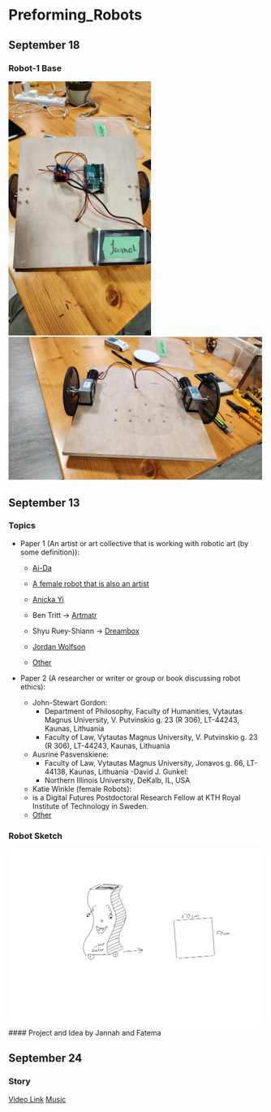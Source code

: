 # Preforming_Robots

## September 18
### Robot-1 Base
<img src="https://github.com/fnassar/Preforming_Robots/blob/main/robot_1/base1.jpg" alt="base1" height="500"/> <img src="https://github.com/fnassar/Preforming_Robots/blob/main/robot_1/base2.jpg" alt="base2"  width="500"/>

## September 13
### Topics
- Paper 1 (An artist or art collective that is working with robotic art (by some definition)):
  -  [Ai-Da](https://news.artnet.com/art-world/ai-da-design-museum-london-baz-luhrmann-saw-this-made-this-2301275) 
    -  [A female robot that is also an artist](https://www.dailyartmagazine.com/ai-da-the-ai-powered-robot-artist/)
  - [Anicka Yi](https://news.artnet.com/art-world/anicka-yi-turbine-hall-commission-2019839)
  -  Ben Tritt -> [Artmatr](https://news.artnet.com/art-world/artmatr-robotics-painting-2283596)
  - Shyu Ruey-Shiann -> [Dreambox](https://theculturetrip.com/asia/china/articles/8-robotics-artists-from-china-hong-kong-and-taiwan)
  - [Jordan Wolfson](https://www.davidzwirner.com/artists/jordan-wolfson)
  
  - [Other](https://ozobot.com/23-artists-use-technology-canvas-2/)

- Paper 2 (A researcher or writer or group or book discussing robot ethics):
  - John-Stewart Gordon:
    - Department of Philosophy, Faculty of Humanities, Vytautas Magnus University, V. Putvinskio g. 23 (R 306), LT-44243, Kaunas, Lithuania
    - Faculty of Law, Vytautas Magnus University, V. Putvinskio g. 23 (R 306), LT-44243, Kaunas, Lithuania
  - Ausrine Pasvenskiene:
    - Faculty of Law, Vytautas Magnus University, Jonavos g. 66, LT-44138, Kaunas, Lithuania
  -David J. Gunkel:
    -  Northern Illinois University, DeKalb, IL, USA
  -  Katie Winkle (female Robots):
    -  is a Digital Futures Postdoctoral Research Fellow at KTH Royal Institute of Technology in Sweden.
  - [Other](https://edm.com/interviews/eprom-interview-syntheism-robotics-live-show)

### Robot Sketch
<img src="https://github.com/fnassar/Preforming_Robots/blob/main/robot_1/sketch-robot-1.jpg" alt="Sketch, Robot 1" width="600"/>
#### Project and Idea by Jannah and Fatema


## September 24
### Story
[Video Link](https://www.youtube.com/shorts/l13Hn9hQDg0)
[Music](https://www.youtube.com/watch?v=lRXLAeogv5U)

